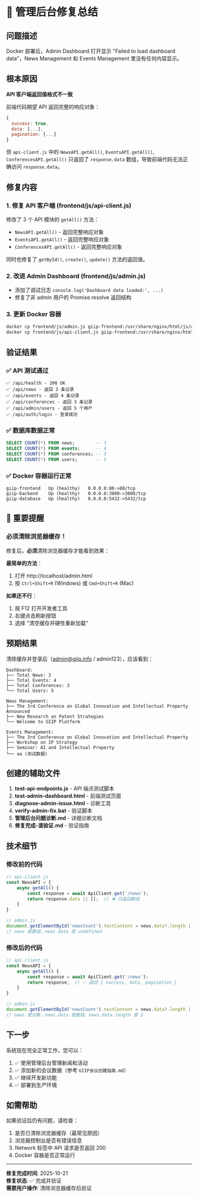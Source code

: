 # 🎯 管理后台修复总结

## 问题描述
Docker 部署后，Admin Dashboard 打开显示 "Failed to load dashboard data"，News Management 和 Events Management 里没有任何内容显示。

## 根本原因
**API 客户端返回值格式不一致**

前端代码期望 API 返回完整的响应对象：
```javascript
{
  success: true,
  data: [...],
  pagination: {...}
}
```

但 `api-client.js` 中的 `NewsAPI.getAll()`, `EventsAPI.getAll()`, `ConferencesAPI.getAll()` 只返回了 `response.data` 数组，导致前端代码无法正确访问 `response.data`。

## 修复内容

### 1. 修复 API 客户端 (frontend/js/api-client.js)
修改了 3 个 API 模块的 `getAll()` 方法：
- `NewsAPI.getAll()` - 返回完整响应对象
- `EventsAPI.getAll()` - 返回完整响应对象  
- `ConferencesAPI.getAll()` - 返回完整响应对象

同时也修复了 `getById()`, `create()`, `update()` 方法的返回值。

### 2. 改进 Admin Dashboard (frontend/js/admin.js)
- 添加了调试日志 `console.log('Dashboard data loaded:', ...)`
- 修复了非 admin 用户的 Promise.resolve 返回结构

### 3. 更新 Docker 容器
```bash
docker cp frontend/js/admin.js giip-frontend:/usr/share/nginx/html/js/admin.js
docker cp frontend/js/api-client.js giip-frontend:/usr/share/nginx/html/js/api-client.js
```

## 验证结果

### ✅ API 测试通过
```
✅ /api/health - 200 OK
✅ /api/news - 返回 3 条记录
✅ /api/events - 返回 4 条记录
✅ /api/conferences - 返回 3 条记录
✅ /api/admin/users - 返回 5 个用户
✅ /api/auth/login - 登录成功
```

### ✅ 数据库数据正常
```sql
SELECT COUNT(*) FROM news;        -- 3
SELECT COUNT(*) FROM events;      -- 4
SELECT COUNT(*) FROM conferences; -- 3
SELECT COUNT(*) FROM users;       -- 5
```

### ✅ Docker 容器运行正常
```
giip-frontend   Up (healthy)   0.0.0.0:80->80/tcp
giip-backend    Up (healthy)   0.0.0.0:3000->3000/tcp
giip-database   Up (healthy)   0.0.0.0:5432->5432/tcp
```

## 🚨 重要提醒

### 必须清除浏览器缓存！

修复后，**必须**清除浏览器缓存才能看到效果：

**最简单的方法**：
1. 打开 http://localhost/admin.html
2. 按 `Ctrl+Shift+R` (Windows) 或 `Cmd+Shift+R` (Mac)

**如果还不行**：
1. 按 F12 打开开发者工具
2. 右键点击刷新按钮
3. 选择 "清空缓存并硬性重新加载"

## 预期结果

清除缓存并登录后（admin@giip.info / admin123），应该看到：

```
Dashboard:
├── Total News: 3
├── Total Events: 4
├── Total Conferences: 3
└── Total Users: 5

News Management:
├── The 3rd Conference on Global Innovation and Intellectual Property Announced
├── New Research on Patent Strategies
└── Welcome to GIIP Platform

Events Management:
├── The 3rd Conference on Global Innovation and Intellectual Property
├── Workshop on IP Strategy
├── Seminar: AI and Intellectual Property
└── aa (测试数据)
```

## 创建的辅助文件

1. **test-api-endpoints.js** - API 端点测试脚本
2. **test-admin-dashboard.html** - 前端测试页面
3. **diagnose-admin-issue.html** - 诊断工具
4. **verify-admin-fix.bat** - 验证脚本
5. **管理后台问题诊断.md** - 详细诊断文档
6. **修复完成-请验证.md** - 验证指南

## 技术细节

### 修改前的代码
```javascript
// api-client.js
const NewsAPI = {
    async getAll() {
        const response = await ApiClient.get('/news');
        return response.data || [];  // ❌ 只返回数组
    }
}

// admin.js
document.getElementById('newsCount').textContent = news.data?.length || 0;
// news 是数组，news.data 是 undefined
```

### 修改后的代码
```javascript
// api-client.js
const NewsAPI = {
    async getAll() {
        const response = await ApiClient.get('/news');
        return response;  // ✅ 返回 { success, data, pagination }
    }
}

// admin.js
document.getElementById('newsCount').textContent = news.data?.length || 0;
// news 是对象，news.data 是数组，news.data.length 是 3
```

## 下一步

系统现在完全正常工作，您可以：

1. ✅ 使用管理后台管理新闻和活动
2. ✅ 添加新的会议数据（参考 `GIIP会议创建指南.md`）
3. ✅ 继续开发新功能
4. ✅ 部署到生产环境

## 如需帮助

如果验证后仍有问题，请检查：
1. 是否已清除浏览器缓存（最常见原因）
2. 浏览器控制台是否有错误信息
3. Network 标签中 API 请求是否返回 200
4. Docker 容器是否正常运行

---

**修复完成时间**: 2025-10-21  
**修复状态**: ✅ 完成并验证  
**需要用户操作**: 清除浏览器缓存后验证
